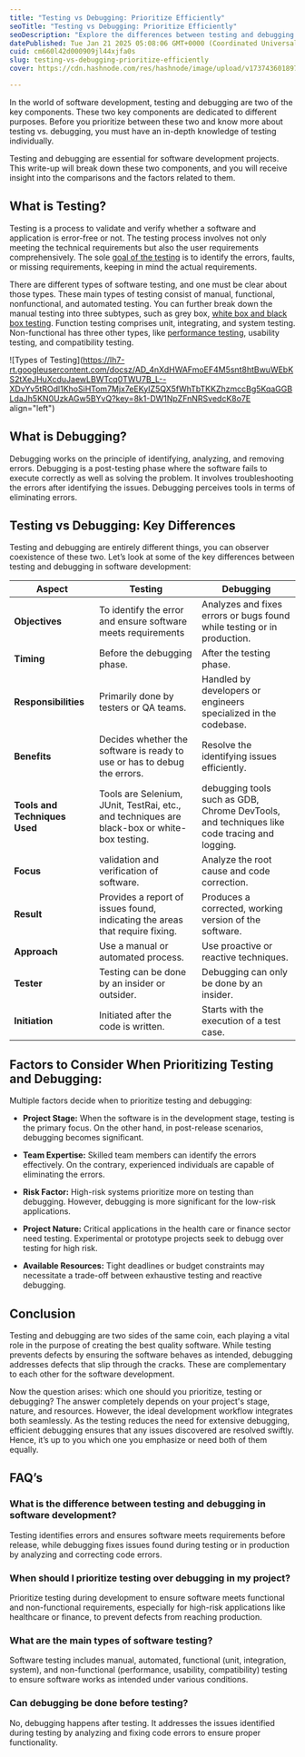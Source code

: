 ```yaml
---
title: "Testing vs Debugging: Prioritize Efficiently"
seoTitle: "Testing vs Debugging: Prioritize Efficiently"
seoDescription: "Explore the differences between testing and debugging in software development and learn when to prioritize each for optimal workflow efficiency"
datePublished: Tue Jan 21 2025 05:08:06 GMT+0000 (Coordinated Universal Time)
cuid: cm660l42d000909jl44xjfa0s
slug: testing-vs-debugging-prioritize-efficiently
cover: https://cdn.hashnode.com/res/hashnode/image/upload/v1737436018977/1d14245c-694f-45ea-b3bf-3975349e1f15.png

---
```


In the world of software development, testing and debugging are two of the key components. These two key components are dedicated to different purposes. Before you prioritize between these two and know more about testing vs. debugging, you must have an in-depth knowledge of testing individually.

Testing and debugging are essential for software development projects. This write-up will break down these two components, and you will receive insight into the comparisons and the factors related to them.

## What is Testing?

Testing is a process to validate and verify whether a software and application is error-free or not. The testing process involves not only meeting the technical requirements but also the user requirements comprehensively. The sole [goal of the testing](https://keploy.io/blog/community/4-ways-to-accelerate-your-software-testing-life-cycle) is to identify the errors, faults, or missing requirements, keeping in mind the actual requirements.

There are different types of software testing, and one must be clear about those types. These main types of testing consist of manual, functional, nonfunctional, and automated testing. You can further break down the manual testing into three subtypes, such as grey box, [white box and black box testing](https://keploy.io/blog/community/black-box-testing-and-white-box-testing-a-complete-guide). Function testing comprises unit, integrating, and system testing. Non-functional has three other types, like [performance testing](https://keploy.io/blog/community/performance-testing-guide-to-ensure-your-software-performs-at-its-best), usability testing, and compatibility testing.

![Types of Testing](https://lh7-rt.googleusercontent.com/docsz/AD_4nXdHWAFmoEF4M5snt8htBwuWEbKS2tXeJHuXcduJaewLBWTcq0TWU7B_L--XDvYv5tROdl1KhoSiHTom7Mjx7eEKyIZ5QX5fWhTbTKKZhzmccBg5KqaGGBLdaJh5KN0UzkAGw5BYvQ?key=8k1-DW1NpZFnNRSvedcK8o7E align="left")

## What is Debugging?

Debugging works on the principle of identifying, analyzing, and removing errors. Debugging is a post-testing phase where the software fails to execute correctly as well as solving the problem. It involves troubleshooting the errors after identifying the issues. Debugging perceives tools in terms of eliminating errors.

## Testing vs Debugging: Key Differences

Testing and debugging are entirely different things, you can observer coexistence of these two. Let’s look at some of the key differences between testing and debugging in software development:

| **Aspect** | **Testing** | **Debugging** |
| --- | --- | --- |
| **Objectives** | To identify the error and ensure software meets requirements | Analyzes and fixes errors or bugs found while testing or in production. |
| **Timing** | Before the debugging phase. | After the testing phase. |
| **Responsibilities** | Primarily done by testers or QA teams. | Handled by developers or engineers specialized in the codebase. |
| **Benefits** | Decides whether the software is ready to use or has to debug the errors. | Resolve the identifying issues efficiently. |
| **Tools and Techniques Used** | Tools are Selenium, JUnit, TestRai, etc., and techniques are black-box or white-box testing. | debugging tools such as GDB, Chrome DevTools, and techniques like code tracing and logging. |
| **Focus** | validation and verification of software. | Analyze the root cause and code correction. |
| **Result** | Provides a report of issues found, indicating the areas that require fixing. | Produces a corrected, working version of the software. |
| **Approach** | Use a manual or automated process. | Use proactive or reactive techniques. |
| **Tester** | Testing can be done by an insider or outsider. | Debugging can only be done by an insider. |
| **Initiation** | Initiated after the code is written. | Starts with the execution of a test case. |

## Factors to Consider When Prioritizing Testing and Debugging:

Multiple factors decide when to prioritize testing and debugging:

* **Project Stage:** When the software is in the development stage, testing is the primary focus. On the other hand, in post-release scenarios, debugging becomes significant.
    
* **Team Expertise:** Skilled team members can identify the errors effectively. On the contrary, experienced individuals are capable of eliminating the errors.
    
* **Risk Factor:** High-risk systems prioritize more on testing than debugging. However, debugging is more significant for the low-risk applications.
    
* **Project Nature:** Critical applications in the health care or finance sector need testing. Experimental or prototype projects seek to debugg over testing for high risk.
    
* **Available Resources:** Tight deadlines or budget constraints may necessitate a trade-off between exhaustive testing and reactive debugging.
    

## Conclusion

Testing and debugging are two sides of the same coin, each playing a vital role in the purpose of creating the best quality software. While testing prevents defects by ensuring the software behaves as intended, debugging addresses defects that slip through the cracks. These are complementary to each other for the software development.

Now the question arises: which one should you prioritize, testing or debugging? The answer completely depends on your project's stage, nature, and resources. However, the ideal development workflow integrates both seamlessly. As the testing reduces the need for extensive debugging, efficient debugging ensures that any issues discovered are resolved swiftly. Hence, it’s up to you which one you emphasize or need both of them equally.

## FAQ’s

### **What is the difference between testing and debugging in software development?**

Testing identifies errors and ensures software meets requirements before release, while debugging fixes issues found during testing or in production by analyzing and correcting code errors.

### **When should I prioritize testing over debugging in my project?**

Prioritize testing during development to ensure software meets functional and non-functional requirements, especially for high-risk applications like healthcare or finance, to prevent defects from reaching production.

### **What are the main types of software testing?**

Software testing includes manual, automated, functional (unit, integration, system), and non-functional (performance, usability, compatibility) testing to ensure software works as intended under various conditions.

### **Can debugging be done before testing?**

No, debugging happens after testing. It addresses the issues identified during testing by analyzing and fixing code errors to ensure proper functionality.